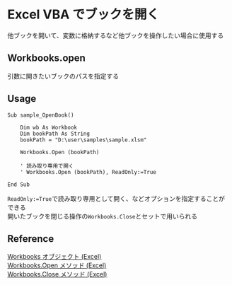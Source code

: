 # Excel VBA でブックを開く

他ブックを開いて、変数に格納するなど他ブックを操作したい場合に使用する

## Workbooks.open

引数に開きたいブックのパスを指定する

## Usage
```VBScript
Sub sample_OpenBook()

    Dim wb As Workbook
    Dim bookPath As String
    bookPath = "D:\user\samples\sample.xlsm"

    Workbooks.Open (bookPath)

    ' 読み取り専用で開く
    ' Workbooks.Open (bookPath), ReadOnly:=True

End Sub
```

`ReadOnly:=True`で読み取り専用として開く、などオプションを指定することができる<br>
開いたブックを閉じる操作の`Workbooks.Close`とセットで用いられる

## Reference
[Workbooks オブジェクト (Excel)](https://docs.microsoft.com/ja-jp/office/vba/api/excel.workbooks)<br>
[Workbooks.Open メソッド (Excel)](https://docs.microsoft.com/ja-jp/office/vba/api/excel.workbooks.open)<br>
[Workbooks.Close メソッド (Excel)](https://docs.microsoft.com/ja-jp/office/vba/api/excel.workbooks.close)<br>
